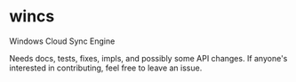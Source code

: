 # wincs

Windows Cloud Sync Engine

Needs docs, tests, fixes, impls, and possibly some API changes. If anyone's interested in contributing, feel free to leave an issue.
